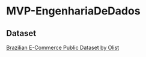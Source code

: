 # MVP-EngenhariaDeDados
## Dataset
<a href="https://www.kaggle.com/datasets/olistbr/brazilian-ecommerce">Brazilian E-Commerce Public Dataset by Olist</a>

